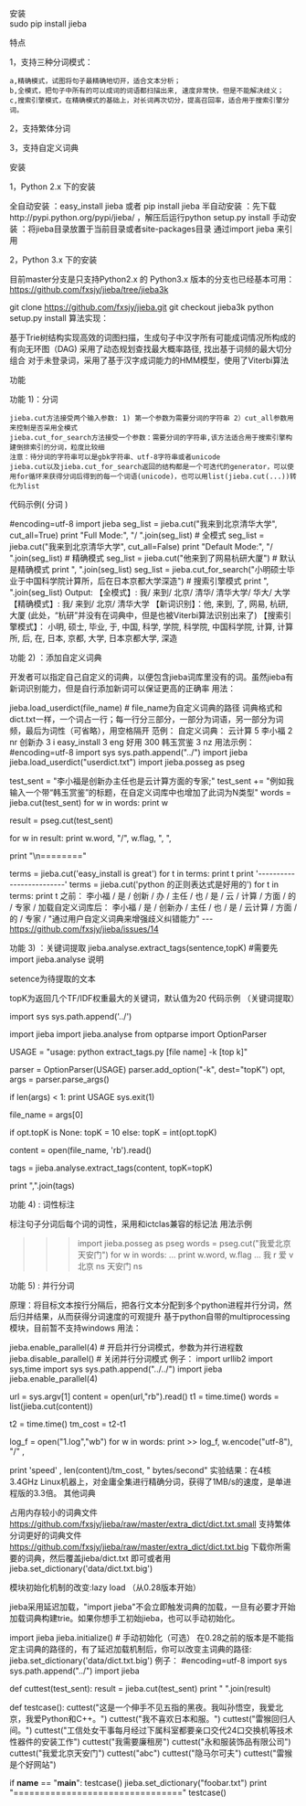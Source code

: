安装	
	sudo pip install jieba

特点

1，支持三种分词模式：

    a,精确模式，试图将句子最精确地切开，适合文本分析； 
    b,全模式，把句子中所有的可以成词的词语都扫描出来, 速度非常快，但是不能解决歧义； 
    c,搜索引擎模式，在精确模式的基础上，对长词再次切分，提高召回率，适合用于搜索引擎分词。

2，支持繁体分词

3，支持自定义词典

安装

1，Python 2.x 下的安装

全自动安装 ：easy_install jieba 或者 pip install jieba 
半自动安装 ：先下载http://pypi.python.org/pypi/jieba/ ，解压后运行python setup.py install 
手动安装 ：将jieba目录放置于当前目录或者site-packages目录 
通过import jieba 来引用

2，Python 3.x 下的安装

目前master分支是只支持Python2.x 的 
Python3.x 版本的分支也已经基本可用： https://github.com/fxsjy/jieba/tree/jieba3k

git clone https://github.com/fxsjy/jieba.git
git checkout jieba3k
python setup.py install
算法实现：

基于Trie树结构实现高效的词图扫描，生成句子中汉字所有可能成词情况所构成的有向无环图（DAG) 
采用了动态规划查找最大概率路径, 找出基于词频的最大切分组合 
对于未登录词，采用了基于汉字成词能力的HMM模型，使用了Viterbi算法

功能

功能 1)：分词

    jieba.cut方法接受两个输入参数: 1) 第一个参数为需要分词的字符串 2）cut_all参数用来控制是否采用全模式 
    jieba.cut_for_search方法接受一个参数：需要分词的字符串,该方法适合用于搜索引擎构建倒排索引的分词，粒度比较细 
    注意：待分词的字符串可以是gbk字符串、utf-8字符串或者unicode 
    jieba.cut以及jieba.cut_for_search返回的结构都是一个可迭代的generator，可以使用for循环来获得分词后得到的每一个词语(unicode)，也可以用list(jieba.cut(...))转化为list 
代码示例( 分词 )

#encoding=utf-8
import jieba
seg_list = jieba.cut("我来到北京清华大学", cut_all=True)
print "Full Mode:", "/ ".join(seg_list)  # 全模式
seg_list = jieba.cut("我来到北京清华大学", cut_all=False)
print "Default Mode:", "/ ".join(seg_list)  # 精确模式
seg_list = jieba.cut("他来到了网易杭研大厦")  # 默认是精确模式
print ", ".join(seg_list)
seg_list = jieba.cut_for_search("小明硕士毕业于中国科学院计算所，后在日本京都大学深造")  # 搜索引擎模式
print ", ".join(seg_list)
Output: 
【全模式】: 我/ 来到/ 北京/ 清华/ 清华大学/ 华大/ 大学 
【精确模式】: 我/ 来到/ 北京/ 清华大学 
【新词识别】：他, 来到, 了, 网易, 杭研, 大厦    (此处，“杭研”并没有在词典中，但是也被Viterbi算法识别出来了) 
【搜索引擎模式】： 小明, 硕士, 毕业, 于, 中国, 科学, 学院, 科学院, 中国科学院, 计算, 计算所, 后, 在, 日本, 京都, 大学, 日本京都大学, 深造


功能 2) ：添加自定义词典

开发者可以指定自己自定义的词典，以便包含jieba词库里没有的词。虽然jieba有新词识别能力，但是自行添加新词可以保证更高的正确率 
用法：

jieba.load_userdict(file_name) # file_name为自定义词典的路径
词典格式和dict.txt一样，一个词占一行；每一行分三部分，一部分为词语，另一部分为词频，最后为词性（可省略），用空格隔开 
范例： 
自定义词典：
云计算 5
李小福 2 nr
创新办 3 i
easy_install 3 eng
好用 300
韩玉赏鉴 3 nz
用法示例：
#encoding=utf-8
import sys
sys.path.append("../")
import jieba
jieba.load_userdict("userdict.txt")
import jieba.posseg as pseg

test_sent = "李小福是创新办主任也是云计算方面的专家;"
test_sent += "例如我输入一个带“韩玉赏鉴”的标题，在自定义词库中也增加了此词为N类型"
words = jieba.cut(test_sent)
for w in words:
print w

result = pseg.cut(test_sent)

for w in result:
print w.word, "/", w.flag, ", ",

print "\n========"

terms = jieba.cut('easy_install is great')
for t in terms:
    print t
print '-------------------------'
terms = jieba.cut('python 的正则表达式是好用的')
for t in terms:
    print t
之前： 李小福 / 是 / 创新 / 办 / 主任 / 也 / 是 / 云 / 计算 / 方面 / 的 / 专家 / 
加载自定义词库后： 李小福 / 是 / 创新办 / 主任 / 也 / 是 / 云计算 / 方面 / 的 / 专家 / 
"通过用户自定义词典来增强歧义纠错能力" --- https://github.com/fxsjy/jieba/issues/14


功能 3) ：关键词提取 
jieba.analyse.extract_tags(sentence,topK) #需要先import jieba.analyse
说明

setence为待提取的文本

topK为返回几个TF/IDF权重最大的关键词，默认值为20 
代码示例 （关键词提取）

import sys
sys.path.append('../')

import jieba
import jieba.analyse
from optparse import OptionParser

USAGE = "usage: python extract_tags.py [file name] -k [top k]"

parser = OptionParser(USAGE)
parser.add_option("-k", dest="topK")
opt, args = parser.parse_args()


if len(args) < 1:
    print USAGE
    sys.exit(1)

file_name = args[0]

if opt.topK is None:
    topK = 10
else:
    topK = int(opt.topK)

content = open(file_name, 'rb').read()

tags = jieba.analyse.extract_tags(content, topK=topK)

print ",".join(tags)


功能 4) : 词性标注

标注句子分词后每个词的词性，采用和ictclas兼容的标记法 
用法示例

>>> import jieba.posseg as pseg
>>> words = pseg.cut("我爱北京天安门")
>>> for w in words:
...    print w.word, w.flag
...
我 r
爱 v
北京 ns
天安门 ns



功能 5) : 并行分词

原理：将目标文本按行分隔后，把各行文本分配到多个python进程并行分词，然后归并结果，从而获得分词速度的可观提升 
基于python自带的multiprocessing模块，目前暂不支持windows 
用法：

jieba.enable_parallel(4) # 开启并行分词模式，参数为并行进程数
jieba.disable_parallel() # 关闭并行分词模式
例子：
import urllib2
import sys,time
import sys
sys.path.append("../../")
import jieba
jieba.enable_parallel(4)

url = sys.argv[1]
content = open(url,"rb").read()
t1 = time.time()
words = list(jieba.cut(content))

t2 = time.time()
tm_cost = t2-t1

log_f = open("1.log","wb")
for w in words:
print >> log_f, w.encode("utf-8"), "/" ,

print 'speed' , len(content)/tm_cost, " bytes/second"
实验结果：在4核3.4GHz Linux机器上，对金庸全集进行精确分词，获得了1MB/s的速度，是单进程版的3.3倍。
其他词典

占用内存较小的词典文件 https://github.com/fxsjy/jieba/raw/master/extra_dict/dict.txt.small 
支持繁体分词更好的词典文件 https://github.com/fxsjy/jieba/raw/master/extra_dict/dict.txt.big 
下载你所需要的词典，然后覆盖jieba/dict.txt 即可或者用jieba.set_dictionary('data/dict.txt.big')

模块初始化机制的改变:lazy load （从0.28版本开始）

jieba采用延迟加载，"import jieba"不会立即触发词典的加载，一旦有必要才开始加载词典构建trie。如果你想手工初始jieba，也可以手动初始化。

import jieba
jieba.initialize()  # 手动初始化（可选）
在0.28之前的版本是不能指定主词典的路径的，有了延迟加载机制后，你可以改变主词典的路径: 
jieba.set_dictionary('data/dict.txt.big')
例子： 
#encoding=utf-8
import sys
sys.path.append("../")
import jieba

def cuttest(test_sent):
result = jieba.cut(test_sent)
print " ".join(result)

def testcase():
cuttest("这是一个伸手不见五指的黑夜。我叫孙悟空，我爱北京，我爱Python和C++。")
cuttest("我不喜欢日本和服。")
cuttest("雷猴回归人间。")
cuttest("工信处女干事每月经过下属科室都要亲口交代24口交换机等技术性器件的安装工作")
cuttest("我需要廉租房")
cuttest("永和服装饰品有限公司")
cuttest("我爱北京天安门")
cuttest("abc")
cuttest("隐马尔可夫")
cuttest("雷猴是个好网站")

if __name__ == "__main__":
testcase()
jieba.set_dictionary("foobar.txt")
print "================================"
testcase()
